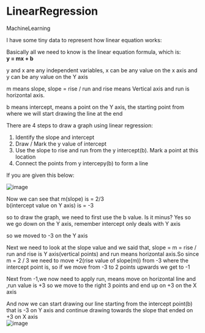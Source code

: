 # LinearRegression
MachineLearning


I have some tiny data to represent how linear equation works:

Basically all we need to know is the linear equation formula, which is: <br>
**y = mx + b** 

y and x are any independent variables, x can be any value on the x axis and y can be any value on the Y axis <br>

m means slope, slope = rise / run and rise means Vertical axis and run is horizontal axis. <br>

b means intercept, means a point on the Y axis, the starting point from where we will start drawing the line at the end <br>

There are 4 steps to draw a graph using linear regression: <br>
1) Identify the slope and intercept <br>
2) Draw / Mark the y value of intercept
3) Use the slope to rise and run from the y intercept(b). Mark a point at this location
4) Connect the points from y intercepy(b) to form a line

If you are given this below: <br>

![image](https://github.com/iso1983/LinearRegression/assets/40856827/ccabbfbd-648b-4d70-bda4-7e4fc747e27d)


Now we can see that m(slope) is =  2/3 <br>
b(intercept value on Y axis) is = -3  <br>

so to draw the graph, we need to first use the b value. Is it minus? Yes so we go down on the Y axis, remember intercept only deals with Y axis <br>

so we moved to -3 on the Y axis <br>

Next we need to look at the slope value and we said that, slope = m = rise / run and rise is Y axis(vertical points) and run means horizontal axis.So since m = 2 / 3 we need to move +2(rise value of slope(m)) from -3 where the intercept point is, so if we move from -3 to 2 points upwards we get to -1  <br>

Next from -1,we now need to apply run, means move on horizontal line and ,run value is +3 so we move to the right 3 points and end up on +3 on the X axis <br>

And now we can start drawing our line starting from the intercept point(b) that is -3 on Y axis and continue drawing towards the slope that ended on +3 on X axis <br>
![image](https://github.com/iso1983/LinearRegression/assets/40856827/42ce3520-7928-4fd8-9466-4e6640336671)







